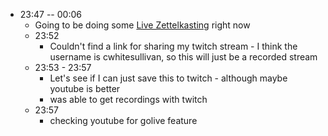 - 23:47 -- 00:06
    - Going to be doing some [Live Zettelkasting](<Live Zettelkasting.md>) right now
    - 23:52
        - Couldn't find a link for sharing my twitch stream - I think the username is cwhitesullivan, so this will just be a recorded stream
    - 23:53 - 23:57
        - Let's see if I can just save this to twitch - although maybe youtube is better
        - was able to get recordings with twitch
    - 23:57
        - checking youtube for golive feature
